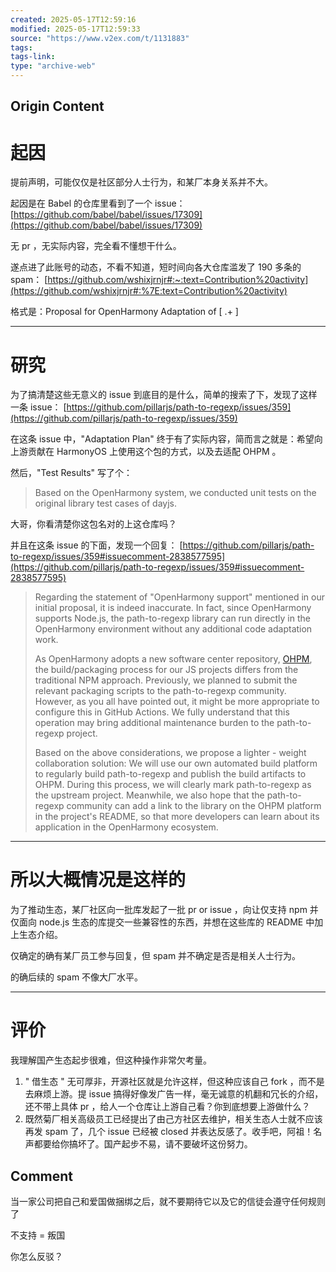 ```yaml
---
created: 2025-05-17T12:59:16
modified: 2025-05-17T12:59:33
source: "https://www.v2ex.com/t/1131883"
tags:
tags-link:
type: "archive-web"
---
```


## Origin Content
# 起因

提前声明，可能仅仅是社区部分人士行为，和某厂本身关系并不大。

起因是在 Babel 的仓库里看到了一个 issue： [https://github.com/babel/babel/issues/17309](https://github.com/babel/babel/issues/17309)

无 pr ，无实际内容，完全看不懂想干什么。

遂点进了此账号的动态，不看不知道，短时间向各大仓库滥发了 190 多条的 spam： [https://github.com/wshixjrnjr#:~:text=Contribution%20activity](https://github.com/wshixjrnjr#:%7E:text=Contribution%20activity)

格式是：Proposal for OpenHarmony Adaptation of [ .+ ]

---

# 研究

为了搞清楚这些无意义的 issue 到底目的是什么，简单的搜索了下，发现了这样一条 issue： [https://github.com/pillarjs/path-to-regexp/issues/359](https://github.com/pillarjs/path-to-regexp/issues/359)

在这条 issue 中，"Adaptation Plan" 终于有了实际内容，简而言之就是：希望向上游贡献在 HarmonyOS 上使用这个包的方式，以及去适配 OHPM 。

然后，"Test Results" 写了个：

> Based on the OpenHarmony system, we conducted unit tests on the original library test cases of dayjs.

大哥，你看清楚你这包名对的上这仓库吗？

并且在这条 issue 的下面，发现一个回复： [https://github.com/pillarjs/path-to-regexp/issues/359#issuecomment-2838577595](https://github.com/pillarjs/path-to-regexp/issues/359#issuecomment-2838577595)

> Regarding the statement of "OpenHarmony support" mentioned in our initial proposal, it is indeed inaccurate. In fact, since OpenHarmony supports Node.js, the path-to-regexp library can run directly in the OpenHarmony environment without any additional code adaptation work.
>
> As OpenHarmony adopts a new software center repository, [OHPM](https://ohpm.openharmony.cn/#/en/home), the build/packaging process for our JS projects differs from the traditional NPM approach. Previously, we planned to submit the relevant packaging scripts to the path-to-regexp community. However, as you all have pointed out, it might be more appropriate to configure this in GitHub Actions. We fully understand that this operation may bring additional maintenance burden to the path-to-regexp project.
>
> Based on the above considerations, we propose a lighter - weight collaboration solution: We will use our own automated build platform to regularly build path-to-regexp and publish the build artifacts to OHPM. During this process, we will clearly mark path-to-regexp as the upstream project. Meanwhile, we also hope that the path-to-regexp community can add a link to the library on the OHPM platform in the project's README, so that more developers can learn about its application in the OpenHarmony ecosystem.

---

# 所以大概情况是这样的

为了推动生态，某厂社区向一批库发起了一批 pr or issue ，向让仅支持 npm 并仅面向 node.js 生态的库提交一些兼容性的东西，并想在这些库的 README 中加上生态介绍。

仅确定的确有某厂员工参与回复，但 spam 并不确定是否是相关人士行为。

的确后续的 spam 不像大厂水平。

---

# 评价

我理解国产生态起步很难，但这种操作非常欠考量。

1. " 借生态 " 无可厚非，开源社区就是允许这样，但这种应该自己 fork ，而不是去麻烦上游。提 issue 搞得好像发广告一样，毫无诚意的机翻和冗长的介绍，还不带上具体 pr ，给人一个仓库让上游自己看？你到底想要上游做什么？
2. 既然菊厂相关高级员工已经提出了由己方社区去维护，相关生态人士就不应该再发 spam 了，几个 issue 已经被 closed 并表达反感了。收手吧，阿祖！名声都要给你搞坏了。国产起步不易，请不要破坏这份努力。

## Comment

当一家公司把自己和爱国做捆绑之后，就不要期待它以及它的信徒会遵守任何规则了

不支持 = 叛国

你怎么反驳？
